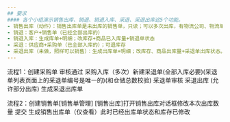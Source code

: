 ```yaml
---
## 要求
#### 各个小组演示销售出库、销退、销退入库、采退、采退出库这5个功能。
- 销售出库（动作）：销售出库单是未出库的销售单，只读；可以多次出库，有物流公司、物流单号；生成出库+明细；改库存（预占量）；改商品出库量+销售订单出库状态。 
- 销退：客户+销售单（已经全部出库的）
- 销退入库：生成库单+明细；改库存+商品已入库量+销退单状态
- 采退：供应商+采购单（已全部入库的）；可退库存
- 采退出库（未做，照样可以销售）：生成出库单+明细；改库存、商品出库量+采退单出库状态。若销售了，要检查，修改状态。
---
```


流程1：创建采购单 审核通过 采购入库（多次）新建采退单(全部入库必要)(采退单列表页面上的采退单编号是唯一的)(和仓储总数校验) 采退单审核 采退出库 (允许部分出库)  生成采退出库单

流程2：创建销售单[销售单管理] [销售出库]打开销售出库对话框修改本次出库数量 提交 生成销售出库单（仅查看）此时已经出库单状态和库存已修改 
